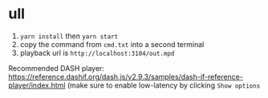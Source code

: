 # ull

1. `yarn install` then `yarn start`
2. copy the command from `cmd.txt` into a second terminal
3. playback url is `http://localhost:3104/out.mpd`

Recommended DASH player: https://reference.dashif.org/dash.js/v2.9.3/samples/dash-if-reference-player/index.html (make sure to enable low-latency by clicking `Show options`
